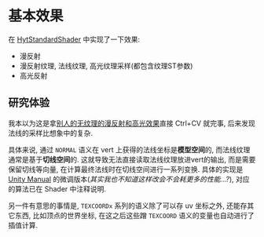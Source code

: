 # 基本效果
在 [HytStandardShader](HytStandardShader.shader) 中实现了一下效果:
- 漫反射
- 漫反射纹理, 法线纹理, 高光纹理采样(都包含纹理ST参数)
- 高光反射
## 研究体验
我本以为这是拿[别人的无纹理的漫反射和高光效果](https://github.com/csdjk/LearnUnityShader/tree/master/Assets/Scenes/LearnShader/LearnShader1/Shader)直接 Ctrl+CV 就完事, 后来发现法线的采样比想象中的复杂.


具体来说, 通过 `NORMAL` 语义在 vert 上获得的法线坐标是**模型空间**的, 而法线纹理通常是基于**切线空间**的. 这就导致无法直接读取法线纹理放进vert的输出, 而是需要保留切线等向量, 在计算最终法线时在切线空间进行一系列变换. 具体的实现是 [Unity Manual]([file:///D:/Program%20Files/Unity/2020.3.6f1c1/Editor/Data/Documentation/en/Manual/SL-VertexFragmentShaderExamples.html](https://docs.unity3d.com/Manual/SL-VertexFragmentShaderExamples.html)) 的微调版本(*其实我也不知道这样改会不会耗更多的性能...?*), 对应的算法已在 Shader 中注释说明.

另一件有意思的事情是, `TEXCOORDx` 系列的语义除了可以存 uv 坐标之外, 还能存其它东西, 比如顶点的世界坐标, 在这之后这些蹭 `TEXCOORD` 语义的变量也自动进行了插值计算.